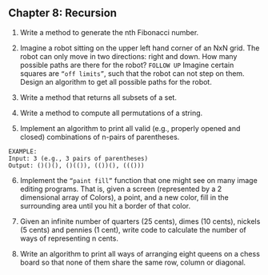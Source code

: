 ## Chapter 8: Recursion

1. Write a method to generate the nth Fibonacci number.

2. Imagine a robot sitting on the upper left hand corner of an NxN grid. The robot can only move in two directions: right and down. How many possible paths are there for the robot? 
`FOLLOW UP`
Imagine certain squares are `“off limits”`, such that the robot can not step on them. Design an algorithm to get all possible paths for the robot.

3. Write a method that returns all subsets of a set.

4. Write a method to compute all permutations of a string.

5. Implement an algorithm to print all valid (e.g., properly opened and closed) combinations of n-pairs of parentheses. 

```
EXAMPLE: 
Input: 3 (e.g., 3 pairs of parentheses) 
Output: ()()(), ()(()), (())(), ((()))
```

6. Implement the `“paint fill”` function that one might see on many image editing programs. That is, given a screen (represented by a 2 dimensional array of Colors), a point, and a new color, fill in the surrounding area until you hit a border of that color.

7. Given an infinite number of quarters (25 cents), dimes (10 cents), nickels (5 cents) and pennies (1 cent), write code to calculate the number of ways of representing n cents.

8. Write an algorithm to print all ways of arranging eight queens on a chess board so that none of them share the same row, column or diagonal.